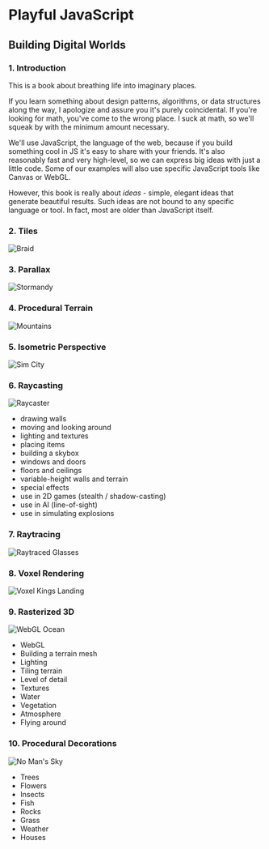 # Playful JavaScript
## Building Digital Worlds

### 1. Introduction

This is a book about breathing life into imaginary places.

If you learn something about design patterns, algorithms, or data structures along the way,
I apologize and assure you it's purely coincidental.
If you're looking for math, you've come to the wrong place.
I suck at math, so we'll squeak by with the minimum amount necessary.

We'll use JavaScript, the language of the web, because if you build something cool in JS it's easy to share with your friends.
It's also reasonably fast and very high-level, so we can express big ideas with just a little code.
Some of our examples will also use specific JavaScript tools like Canvas or WebGL.

However, this book is really about *ideas* -
simple, elegant ideas that generate beautiful results.
Such ideas are not bound to any specific language or tool.
In fact, most are older than JavaScript itself.

### 2. Tiles

![Braid](http://learningworksforkids.com/wp-content/uploads/Braid-screen01.jpg)

### 3. Parallax

![Stormandy](http://fc08.deviantart.net/fs70/f/2012/343/0/6/wip_parallax_background_by_stormandy-d5n5tr6.png)

### 4. Procedural Terrain

![Mountains](http://www.decarpentier.nl/wp-content/uploads/scape_ridge_mountains.jpg)

### 5. Isometric Perspective

![Sim City](http://web-vassets.ea.com/Assets/Resources/Image/Screenshots/scs-commercial-city.jpg?cb=1338867364)

### 6. Raycasting

![Raycaster](http://i1.ytimg.com/vi/eiFUV71Nyxw/maxresdefault.jpg)

- drawing walls
- moving and looking around
- lighting and textures
- placing items
- building a skybox
- windows and doors
- floors and ceilings
- variable-height walls and terrain
- special effects
- use in 2D games (stealth / shadow-casting)
- use in AI (line-of-sight)
- use in simulating explosions

### 7. Raytracing

![Raytraced Glasses](http://upload.wikimedia.org/wikipedia/commons/e/ec/Glasses_800_edit.png)

### 8. Voxel Rendering

![Voxel Kings Landing](http://www.vgu.tv/wp-content/uploads/2013/01/kingland.jpg)

### 9. Rasterized 3D

![WebGL Ocean](http://i.imgur.com/6hzpIYY.png)

- WebGL
- Building a terrain mesh
- Lighting
- Tiling terrain
- Level of detail
- Textures
- Water
- Vegetation
- Atmosphere
- Flying around

### 10. Procedural Decorations

![No Man's Sky](http://cdn3.vox-cdn.com/assets/4646831/no-mans-sky-gallery-06.jpg)

- Trees
- Flowers
- Insects
- Fish
- Rocks
- Grass
- Weather
- Houses

